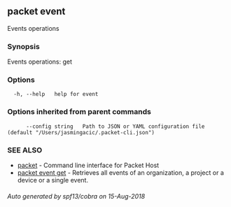 ## packet event

Events operations

### Synopsis

Events operations: get

### Options

```
  -h, --help   help for event
```

### Options inherited from parent commands

```
      --config string   Path to JSON or YAML configuration file (default "/Users/jasmingacic/.packet-cli.json")
```

### SEE ALSO

* [packet](packet.md)	 - Command line interface for Packet Host
* [packet event get](packet_event_get.md)	 - Retrieves all events of an organization, a project or a device or a single event.

###### Auto generated by spf13/cobra on 15-Aug-2018
